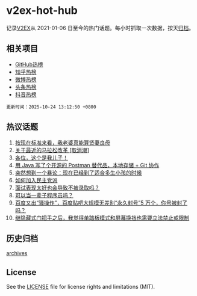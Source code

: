 # v2ex-hot-hub

 记录[V2EX](https://www.v2ex.com/)从 2021-01-06 日至今的热门话题。每小时抓取一次数据，按天[归档](archives)。
 
 ## 相关项目

- [GitHub热榜](https://github.com/lonnyzhang423/github-hot-hub)
- [知乎热榜](https://github.com/lonnyzhang423/zhihu-hot-hub)
- [微博热榜](https://github.com/lonnyzhang423/weibo-hot-hub)
- [头条热榜](https://github.com/lonnyzhang423/toutiao-hot-hub)
- [抖音热榜](https://github.com/lonnyzhang423/douyin-hot-hub)


 `更新时间：2025-10-24 13:12:50 +0800`

## 热议话题

1. [按现在标准来看，我老婆真能算贤妻良母](https://www.v2ex.com/t/1167927)
1. [关于最近的马拉松改革 [取消潮]](https://www.v2ex.com/t/1168021)
1. [各位，这个是我儿子！](https://www.v2ex.com/t/1168017)
1. [用 Java 写了个开源的 Postman 替代品，本地存储 + Git 协作](https://www.v2ex.com/t/1167863)
1. [突然想到一个暴论：现在已经到了适合多生小孩的时候](https://www.v2ex.com/t/1168062)
1. [如何加入民主党派](https://www.v2ex.com/t/1167915)
1. [面试表现太好也会导致不被录取吗？](https://www.v2ex.com/t/1168059)
1. [可以当一辈子程序员吗？](https://www.v2ex.com/t/1167969)
1. [百度又出“骚操作”，百度贴吧大规模无差别“永久封号”5 万个，你号被封了吗？](https://www.v2ex.com/t/1168013)
1. [继隐藏式门把手之后，我觉得单踏板模式和屏幕换挡也需要立法禁止或限制](https://www.v2ex.com/t/1167862)

## 历史归档

[archives](archives)

## License

See the [LICENSE](LICENSE) file for license rights and limitations (MIT).
